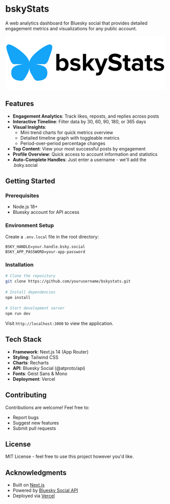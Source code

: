 # bskyStats

A web analytics dashboard for Bluesky social that provides detailed engagement metrics and visualizations for any public account.

![bskyStats Logo](/public/logo.png)

## Features

- **Engagement Analytics**: Track likes, reposts, and replies across posts
- **Interactive Timeline**: Filter data by 30, 60, 90, 180, or 365 days
- **Visual Insights**: 
  - Mini trend charts for quick metrics overview
  - Detailed timeline graph with toggleable metrics
  - Period-over-period percentage changes
- **Top Content**: View your most successful posts by engagement
- **Profile Overview**: Quick access to account information and statistics
- **Auto-Complete Handles**: Just enter a username - we'll add the .bsky.social

## Getting Started

### Prerequisites

- Node.js 18+
- Bluesky account for API access

### Environment Setup

Create a `.env.local` file in the root directory:
```env
BSKY_HANDLE=your.handle.bsky.social
BSKY_APP_PASSWORD=your-app-password
```

### Installation

```bash
# Clone the repository
git clone https://github.com/yourusername/bskystats.git

# Install dependencies
npm install

# Start development server
npm run dev
```

Visit `http://localhost:3000` to view the application.

## Tech Stack

- **Framework**: Next.js 14 (App Router)
- **Styling**: Tailwind CSS
- **Charts**: Recharts
- **API**: Bluesky Social (@atproto/api)
- **Fonts**: Geist Sans & Mono
- **Deployment**: Vercel

## Contributing

Contributions are welcome! Feel free to:
- Report bugs
- Suggest new features
- Submit pull requests

## License

MIT License - feel free to use this project however you'd like.

## Acknowledgments

- Built on [Next.js](https://nextjs.org/)
- Powered by [Bluesky Social API](https://github.com/bluesky-social/atproto)
- Deployed via [Vercel](https://vercel.com)
